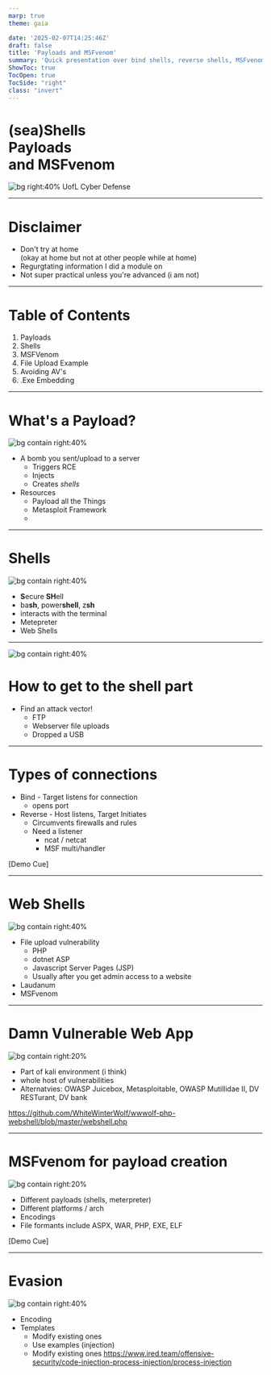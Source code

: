 ```yaml
---
marp: true
theme: gaia

date: '2025-02-07T14:25:46Z'
draft: false
title: 'Payloads and MSFvenom'
summary: 'Quick presentation over bind shells, reverse shells, MSFvenom, and things to look out for in defense.'
ShowToc: true
TocOpen: true
TocSide: "right"
class: "invert"
---
```

<!---  --->

# (sea)Shells <br /> Payloads <br /> and MSFvenom
![bg right:40%](https://th-thumbnailer.cdn-si-edu.com/QsYOcBjhQbIjXBQdrw2QH_hcpuc=/1000x750/filters:no_upscale():focal(990x769:991x770)/https://tf-cmsv2-smithsonianmag-media.s3.amazonaws.com/filer/54/45/5445b3e4-8c1e-45b6-9d07-ce4286b5b4d3/image-1_web.jpg)
UofL Cyber Defense

---
<!-- paginate: true -->
# Disclaimer
- Don't try at home <br />(okay at home but not at other people while at home)
- Regurgtating information I did a module on
- Not super practical unless you're advanced (i am not)

---
# Table of Contents
1. Payloads
2. Shells
3. MSFVenom
4. File Upload Example
5. Avoiding AV's
6. .Exe Embedding

---
# What's a Payload?
![bg contain right:40%](https://static.wikia.nocookie.net/overwatch/images/9/95/Dorado_screenshot_3.png/revision/latest/scale-to-width-down/1200?cb=20160630044824)
- A bomb you sent/upload to a server
    - Triggers RCE
    - Injects
    - Creates *shells*
- Resources
    - Payload all the Things
    - Metasploit Framework
    - 
---
# Shells
![bg contain  right:40%](https://upload.wikimedia.org/wikipedia/en/thumb/6/60/Mario_Kart_Blue_Shell.png/220px-Mario_Kart_Blue_Shell.png)
- **S**ecure **SH**ell
- ba**sh**, power**shell**, z**sh**
- interacts with the terminal
- Metepreter
- Web Shells
---
![bg contain  right:40%](https://www.lockheedmartin.com/content/dam/lockheed-martin/rms/photo/cyber/THE-CYBER-KILL-CHAIN-body.png.pc-adaptive.1280.medium.png)
# How to get to the shell part
- Find an attack vector!
    - FTP
    - Webserver file uploads
    - Dropped a USB
---
# Types of connections
- Bind - Target listens for connection
    - opens port
- Reverse - Host listens, Target Initiates
    - Circumvents firewalls and rules
    - Need a listener
        - ncat / netcat
        - MSF multi/handler
    
[Demo Cue]

<!-- footer: https://www.revshells.com/ --> 
---
# Web Shells
![bg contain right:40%](https://i.redd.it/5ofaq45gfmpb1.jpg)
- File upload vulnerability
    - PHP
    - dotnet ASP
    - Javascript Server Pages (JSP)
    - Usually after you get admin access to a website
- Laudanum
- MSFvenom

<!-- footer: "" -->
---
# Damn Vulnerable Web App
![bg contain right:20% ](https://static.wikia.nocookie.net/slay-the-spire/images/a/ae/Icon_Vulnerable.png/revision/latest?cb=20200202234658)
- Part of kali environment (i think)
- whole host of vulnerabilities
- Alternatvies: 
OWASP Juicebox, Metasploitable, OWASP Mutillidae II, 
DV RESTurant, DV bank

https://github.com/WhiteWinterWolf/wwwolf-php-webshell/blob/master/webshell.php
<!-- footer: "https://github.com/digininja/DVWA " -->
---
# MSFvenom for payload creation
![bg contain right:20%](https://marriland.com/wp-content/plugins/marriland-core/images/pokemon/sprites/home/full/ekans.png)
- Different payloads (shells, meterpreter)
- Different platforms / arch
- Encodings
- File formants include ASPX, WAR, PHP, EXE, ELF

[Demo Cue]
<!-- footer: "E:\\Visual Studio 2022\\VC\\Tools\\MSVC\\14.41.34120\\bin\\Hostx64\\x64\\ml64\" template_x64_windows.asm /link /subsystem:windows /defaultlib:\"C:\\Program Files (x86)\\Windows Kits\\10\\Lib\\10.0.20348.0\\um\\x64\\kernel32.lib\" /entry:main" --> 


<!---
"E:\Visual Studio 2022\VC\Tools\MSVC\14.41.34120\bin\Hostx64\x64\ml64" template_x64_windows.asm /link /subsystem:windows /defaultlib:\"C:\\Program Files (x86)\\Windows Kits\\10\\Lib\\10.0.20348.0\\um\\x64\\kernel32.lib" /entry:main" 
-->
---
# Evasion
![bg contain right:40%](https://www.serebii.net/games/evasion.jpg)
- Encoding
- Templates
    - Modify existing ones
    - Use examples (injection)
    - Modify existing ones
https://www.ired.team/offensive-security/code-injection-process-injection/process-injection
<!-- footer: "https://www.blackhillsinfosec.com/modifying-metasploit-x64-template-for-av-evasion/" -->

